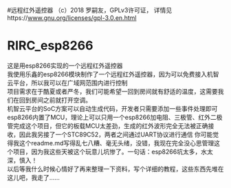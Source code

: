 #远程红外遥控器 （c）2018 罗嗣友，GPLv3许可证， 详情见https://www.gnu.org/licenses/gpl-3.0.en.html  
# RIRC_esp8266
这是用esp8266实现的一个远程红外遥控器  
我使用乐鑫的esp8266模块制作了一个远程红外遥控器，因为可以免费接入机智云平台，所以我可以在广域网范围内进行控制  
项目需求在于酷夏或者严冬，我们可能希望一回到房间就有舒适的温度，这需要我们在回到房间之前就打开空调。  
机智云平台的SoC方案可以自动生成代码，开发者只需要添加一些事件处理即可
esp8266内置了MCU，理论上可以只用一个esp8266加电阻、三极管、红外二极管完成这个项目，但它的板载MCU太差劲，生成的红外波形完全无法被正确接收，因此我另接了一个STC89C52，两者之间通过UART协议进行通信
你可能觉得我这个readme.md写得乱七八糟、毫无头绪，没错，我现在完全没心思管理这个项目，因为我这些天被这个玩意儿坑惨了。一句话：esp8266坑太多，水太深，慎入！  
以后等我什么时候心情好了再来整理一下资料，写个详细的教程，这些东西先堆在这儿吧，我走了……

